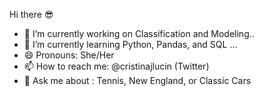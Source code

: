 Hi there :sunglasses:

- 🔭 I’m currently working on Classification and Modeling..
- 🌱 I’m currently learning Python, Pandas, and SQL ...
- 😄 Pronouns: She/Her
- 📫 How to reach me: @cristinajlucin (Twitter)
- 💬 Ask me about : Tennis, New England, or Classic Cars
